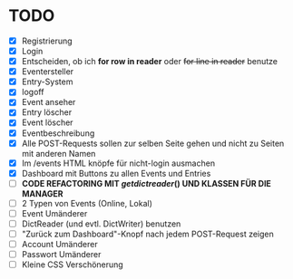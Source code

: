 # TODO

- [x] Registrierung
- [x] Login
- [x] Entscheiden, ob ich **for row in reader** oder ~~for line in reader~~ benutze
- [x] Eventersteller
- [x] Entry-System
- [x] logoff
- [x] Event anseher
- [x] Entry löscher
- [x] Event löscher
- [x] Eventbeschreibung
- [x] Alle POST-Requests sollen zur selben Seite gehen und nicht zu Seiten mit anderen Namen
- [x] Im /events HTML knöpfe für nicht-login ausmachen
- [x] Dashboard mit Buttons zu allen Events und Entries
- [ ] **CODE REFACTORING MIT _getdictreader_() UND KLASSEN FÜR DIE MANAGER**
- [ ] 2 Typen von Events (Online, Lokal)
- [ ] Event Umänderer
- [ ] DictReader (und evtl. DictWriter) benutzen
- [ ] "Zurück zum Dashboard"-Knopf nach jedem POST-Request zeigen
- [ ] Account Umänderer
- [ ] Passwort Umänderer
- [ ] Kleine CSS Verschönerung
